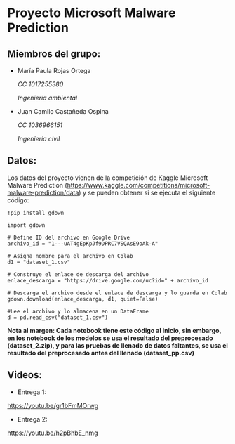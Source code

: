 # **Proyecto Microsoft Malware Prediction**


## **Miembros del grupo:**
- María Paula Rojas Ortega
  
  *CC 1017255380*
  
  *Ingeniería ambiental*
- Juan Camilo Castañeda Ospina 
  
  *CC 1036966151*
  
  *Ingeniería civil*

## **Datos:**
Los datos del proyecto vienen de la competición de Kaggle Microsoft Malware Prediction (https://www.kaggle.com/competitions/microsoft-malware-prediction/data) y se pueden obtener si se ejecuta el siguiente código:

    !pip install gdown

    import gdown

    # Define ID del archivo en Google Drive
    archivo_id = "1---uAT4gEpKpJf9DPRC7VSQAsE9oAk-A"

    # Asigna nombre para el archivo en Colab
    d1 = "dataset_1.csv"

    # Construye el enlace de descarga del archivo
    enlace_descarga = "https://drive.google.com/uc?id=" + archivo_id

    # Descarga el archivo desde el enlace de descarga y lo guarda en Colab
    gdown.download(enlace_descarga, d1, quiet=False)
    
    #Lee el archivo y lo almacena en un DataFrame
    d = pd.read_csv("dataset_1.csv") 
    
 **Nota al margen: Cada notebook tiene este código al inicio, sin embargo, en los notebook de los modelos se usa el resultado del preprocesado (dataset_2.zip), y para las pruebas de llenado de datos faltantes, se usa el resultado del preprocesado antes del llenado (dataset_pp.csv)**

## **Videos:**
- Entrega 1:

https://youtu.be/gr1bFmMOrwg

- Entrega 2:

https://youtu.be/h2pBhbE_nmg
